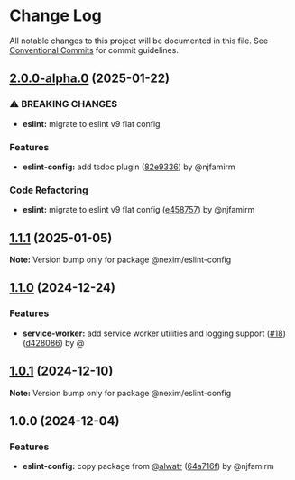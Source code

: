 # Change Log

All notable changes to this project will be documented in this file.
See [Conventional Commits](https://conventionalcommits.org) for commit guidelines.

## [2.0.0-alpha.0](https://github.com/the-nexim/nanolib/compare/@nexim/eslint-config@1.1.1...@nexim/eslint-config@2.0.0-alpha.0) (2025-01-22)

### ⚠ BREAKING CHANGES

* **eslint:** migrate to eslint v9 flat config

### Features

* **eslint-config:** add tsdoc plugin ([82e9336](https://github.com/the-nexim/nanolib/commit/82e93365c3d61295586ea6d33306bbded46a1fee)) by @njfamirm

### Code Refactoring

* **eslint:** migrate to eslint v9 flat config ([e458757](https://github.com/the-nexim/nanolib/commit/e4587570e202569ef1f7b06aab2d5bdf9a66bb8f)) by @njfamirm

## [1.1.1](https://github.com/the-nexim/nanolib/compare/@nexim/eslint-config@1.1.0...@nexim/eslint-config@1.1.1) (2025-01-05)

**Note:** Version bump only for package @nexim/eslint-config

## [1.1.0](https://github.com/the-nexim/nanolib/compare/@nexim/eslint-config@1.0.1...@nexim/eslint-config@1.1.0) (2024-12-24)

### Features

* **service-worker:** add service worker utilities and logging support ([#18](https://github.com/the-nexim/nanolib/issues/18)) ([d428086](https://github.com/the-nexim/nanolib/commit/d428086dd98fbb5dfd077d14de4de8dd29ed78dc)) by @

## [1.0.1](https://github.com/the-nexim/nanolib/compare/@nexim/eslint-config@1.0.0...@nexim/eslint-config@1.0.1) (2024-12-10)

**Note:** Version bump only for package @nexim/eslint-config

## 1.0.0 (2024-12-04)

### Features

* **eslint-config:** copy package from [@alwatr](https://github.com/alwatr) ([64a716f](https://github.com/the-nexim/nanolib/commit/64a716fbb98441139eba9742818ccb7e44b52b46)) by @njfamirm

